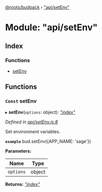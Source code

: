 [@roots/budpack](../globals.md) › ["api/setEnv"](_api_setenv_.md)

# Module: "api/setEnv"

## Index

### Functions

* [setEnv](_api_setenv_.md#const-setenv)

## Functions

### `Const` setEnv

▸ **setEnv**(`options`: object): *["index"](_index_.md)*

*Defined in [api/setEnv.js:8](https://github.com/roots/bud-support/blob/49a29fe/src/budpack/builder/api/setEnv.js#L8)*

Set environment variables.

**`example`** bud.setEnv({APP_NAME: 'sage'})

**Parameters:**

Name | Type |
------ | ------ |
`options` | object |

**Returns:** *["index"](_index_.md)*
